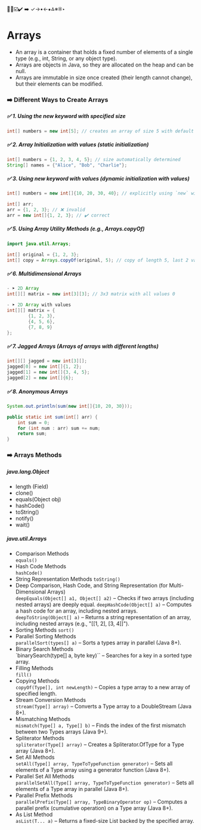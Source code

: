  🔴🔵☑️✔️ ➡️ ✓→•←⁕⁂※⁜‣
# Arrays
- An array is a container that holds a fixed number of elements of a single type (e.g., int, String,
         or any object type).
- Arrays are objects in Java, so they are allocated on the heap and can be null. 
- Arrays are immutable in size once created (their length cannot change), but their elements can be modified.


### ➡️ Different Ways to Create Arrays

##### ✅ 1. Using the new keyword with specified size

```java
int[] numbers = new int[5]; // creates an array of size 5 with default values (0)
```

##### ✅ 2. Array Initialization with values (static initialization)
```java
int[] numbers = {1, 2, 3, 4, 5}; // size automatically determined
String[] names = {"Alice", "Bob", "Charlie"};

```
##### ✅ 3. Using new keyword with values (dynamic initialization with values)
```java
int[] numbers = new int[]{10, 20, 30, 40}; // explicitly using `new` with values

int[] arr;
arr = {1, 2, 3}; // ❌ invalid
arr = new int[]{1, 2, 3}; // ✔️ correct

```
##### ✅ 5. Using Array Utility Methods (e.g., Arrays.copyOf)
```java
import java.util.Arrays;

int[] original = {1, 2, 3};
int[] copy = Arrays.copyOf(original, 5); // copy of length 5, last 2 values will be 0

```
##### ✅ 6. Multidimensional Arrays

```java
- ➤ 2D Array
int[][] matrix = new int[3][3]; // 3x3 matrix with all values 0

- ➤ 2D Array with values
int[][] matrix = {
        {1, 2, 3},
        {4, 5, 6},
        {7, 8, 9}
};

```

##### ✅ 7. Jagged Arrays (Arrays of arrays with different lengths)
```java
int[][] jagged = new int[3][];
jagged[0] = new int[]{1, 2};
jagged[1] = new int[]{3, 4, 5};
jagged[2] = new int[]{6};

```
##### ✅ 8. Anonymous Arrays
```java
System.out.println(sum(new int[]{10, 20, 30}));

public static int sum(int[] arr) {
    int sum = 0;
    for (int num : arr) sum += num;
    return sum;
}

```

### ➡️ Arrays Methods

##### java.lang.Object
- length (Field)
- clone()
- equals(Object obj)
- hashCode()
- toString()
- notify()
- wait()

##### java.util.Arrays
- Comparison Methods  
   `equals()`
- Hash Code Methods  
    `hashCode()`
- String Representation Methods
     `toString()`
- Deep Comparison, Hash Code, and String Representation (for Multi-Dimensional Arrays)  
     `deepEquals(Object[] a1, Object[] a2)` – Checks if two arrays (including nested arrays) are deeply equal.
     `deepHashCode(Object[] a)` – Computes a hash code for an array, including nested arrays.
     `deepToString(Object[] a)` – Returns a string representation of an array, including nested arrays (e.g., "[[1, 2], [3, 4]]").
- Sorting Methods 
     `sort()`
- Parallel Sorting Methods  
     `parallelSort(types[] a)` – Sorts a types array in parallel (Java 8+).
- Binary Search Methods  
     `binarySearch(type[] a, byte key)`` – Searches for a key in a sorted type array.
- Filling Methods  
     `fill()`
- Copying Methods    
     `copyOf(Type[], int newLength)` – Copies a type array to a new array of specified length.
- Stream Conversion Methods    
     `stream(Type[] array)` – Converts a Type array to a DoubleStream (Java 8+).
- Mismatching Methods    
     `mismatch(Type[] a, Type[] b)` – Finds the index of the first mismatch between two Types arrays (Java 9+).
- Spliterator Methods  
     `spliterator(Type[] array)` – Creates a Spliterator.OfType for a Type array (Java 8+).
- Set All Methods  
     `setAll(Type[] array, TypeToTypeFunction generator)` – Sets all elements of a Type array using a generator function (Java 8+).
- Parallel Set All Methods  
     `parallelSetAll(Type[] array, TypeToTypeFunction generator)` – Sets all elements of a Type array in parallel (Java 8+).
- Parallel Prefix Methods  
     `parallelPrefix(Type[] array, TypeBinaryOperator op)` – Computes a parallel prefix (cumulative operation) on a Type array (Java 8+).
- As List Method  
     `asList(T... a)` – Returns a fixed-size List backed by the specified array.